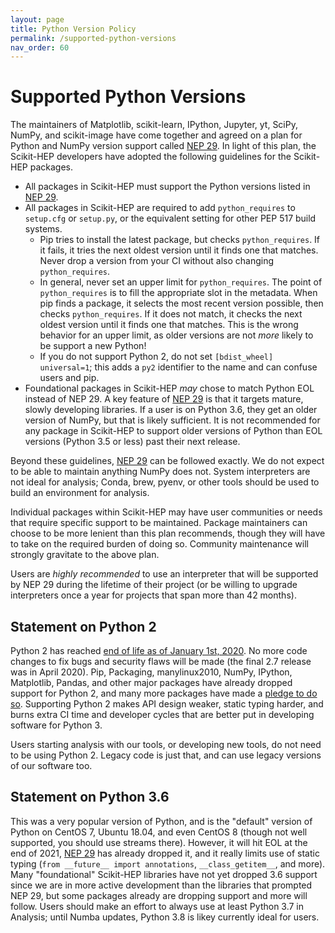 ```yaml
---
layout: page
title: Python Version Policy
permalink: /supported-python-versions
nav_order: 60
---
```


Supported Python Versions
=========================

The maintainers of Matplotlib, scikit-learn, IPython, Jupyter, yt, SciPy,
NumPy, and scikit-image have come together and agreed on a plan for Python and
NumPy version support called [NEP 29][]. In light of this plan, the Scikit-HEP
developers have adopted the following guidelines for the Scikit-HEP packages.

* All packages in Scikit-HEP must support the Python versions listed in [NEP 29][].
* All packages in Scikit-HEP are required to add `python_requires` to
  `setup.cfg` or `setup.py`, or the equivalent setting for other PEP 517 build
  systems.
    - Pip tries to install the latest package, but checks `python_requires`. If
      it fails, it tries the next oldest version until it finds one that
      matches. Never drop a version from your CI without also changing
      `python_requires`.
    - In general, never set an upper limit for `python_requires`. The point of
      `python_requires` is to fill the appropriate slot in the metadata. When
      pip finds a package, it selects the most recent version possible, then
      checks `python_requires`. If it does not match, it checks the next oldest
      version until it finds one that matches. This is the wrong behavior for
      an upper limit, as older versions are not _more_ likely to be support a
      new Python!
    - If you do not support Python 2, do not set `[bdist_wheel] universal=1`;
      this adds a `py2` identifier to the name and can confuse users and pip.
* Foundational packages in Scikit-HEP _may_ chose to match Python EOL instead of NEP
  29. A key feature of [NEP 29][] is that it targets mature, slowly developing libraries.
  If a user is on Python 3.6, they get an older version of NumPy, but that is
  likely sufficient. It is not recommended for any package in Scikit-HEP to
  support older versions of Python than EOL versions (Python 3.5 or less) past
  their next release.

Beyond these guidelines, [NEP 29][] can be followed exactly. We do not expect to be
able to maintain anything NumPy does not. System interpreters are not ideal for analysis;
Conda, brew, pyenv, or other tools should be used to build an environment for analysis.

Individual packages within Scikit-HEP may have user communities or needs that
require specific support to be maintained. Package maintainers can choose to be
more lenient than this plan recommends, though they will have to take on the
required burden of doing so. Community maintenance will strongly gravitate to the
above plan.

Users are *highly recommended* to use an interpreter that will be supported by
NEP 29 during the lifetime of their project (or be willing to upgrade interpreters
once a year for projects that span more than 42 months).

Statement on Python 2
---------------------

Python 2 has reached [end of life as of January 1st, 2020][py2clock]. No more
code changes to fix bugs and security flaws will be made (the final 2.7 release
was in April 2020). Pip, Packaging, manylinux2010, NumPy, IPython, Matplotlib,
Pandas, and other major packages have already dropped support for Python 2, and
many more packages have made a [pledge to do so][py3statement]. Supporting Python
2 makes API design weaker, static typing harder, and burns extra CI time and
developer cycles that are better put in developing software for Python 3.

Users starting analysis with our tools, or developing new tools, do not need to
be using Python 2. Legacy code is just that, and can use legacy versions of our
software too.

Statement on Python 3.6
-----------------------

This was a very popular version of Python, and is the "default" version of Python
on CentOS 7, Ubuntu 18.04, and even CentOS 8 (though not well supported, you should
use streams there). However, it will hit EOL at the end of 2021, [NEP 29][] has
already dropped it, and it really limits use of static typing
(`from __future__ import annotations`, `__class_getitem__`, and more). Many
"foundational" Scikit-HEP libraries have not yet dropped 3.6 support since we are in
more active development than the libraries that prompted NEP 29, but some packages
already are dropping support and more will follow. Users should make an effort to
always use at least Python 3.7 in Analysis; until Numba updates, Python 3.8 is
likey currently ideal for users.


[NEP 29]: https://numpy.org/neps/nep-0029-deprecation_policy.html
[py2clock]: https://pythonclock.org
[py3statement]: https://python3statement.org
